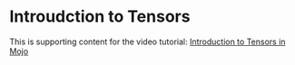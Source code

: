 # Introudction to Tensors

This is supporting content for the video tutorial: [Introduction to Tensors in Mojo](https://www.youtube.com/watch?v=3OWkXNdkx8E)
